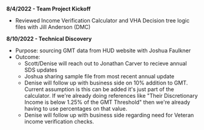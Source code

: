 **8/4/2022 - Team Project Kickoff** 
- Reviewed Income Verification Calculator and VHA Decision tree logic files with Jill Anderson (DMC)

**8/10/2022 - Technical Discovery**
- Purpose: sourcing GMT data from HUD website with Joshua Faulkner
- Outcome: 
    - Scott/Denise will reach out to Jonathan Carver to recieve annual SDS updates
    - Joshua sharing sample file from most recent annual update
    - Denise will follow up with business side on 10% addition to GMT. Current assumption is this can be added it's just part of the calculator. If we're already doing references like "Their Discretionary Income is below 1.25% of the GMT Threshold" then we're already having to use percentages on that value. 
    - Denise will follow up with business side regarding need for Veteran income verification checks. 

